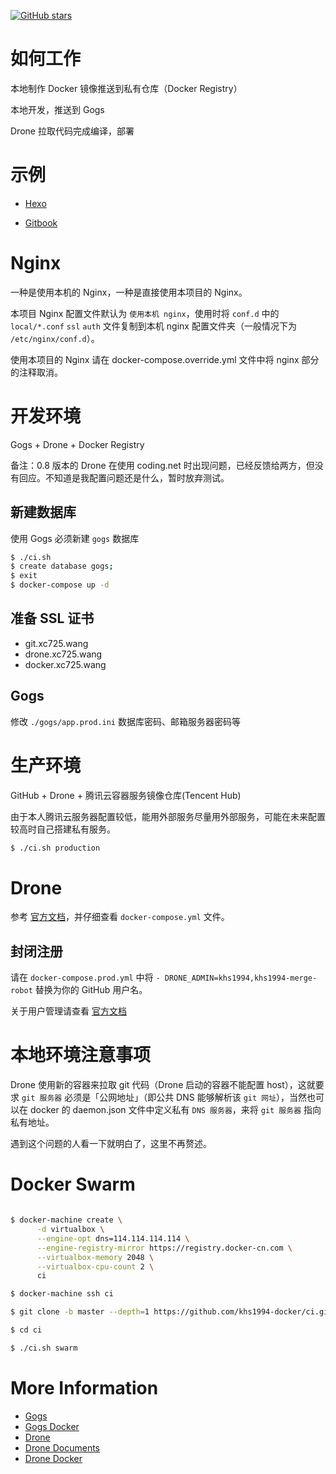 [![GitHub stars](https://img.shields.io/github/stars/khs1994-docker/ci.svg?style=social&label=Stars)](https://github.com/khs1994-docker/ci)

# 如何工作

本地制作 Docker 镜像推送到私有仓库（Docker Registry）

本地开发，推送到 Gogs

Drone 拉取代码完成编译，部署

# 示例

* [Hexo](https://github.com/khs1994-docker/drone-demo-hexo)

* [Gitbook](https://github.com/khs1994-docker/drone-demo-gitbook)

# Nginx

一种是使用本机的 Nginx，一种是直接使用本项目的 Nginx。

本项目 Nginx 配置文件默认为 `使用本机 nginx`，使用时将 `conf.d` 中的 `local/*.conf` `ssl` `auth` 文件复制到本机 nginx 配置文件夹（一般情况下为 `/etc/nginx/conf.d`）。

使用本项目的 Nginx 请在 docker-compose.override.yml 文件中将 nginx 部分的注释取消。

# 开发环境

Gogs + Drone + Docker Registry

备注：0.8 版本的 Drone 在使用 coding.net 时出现问题，已经反馈给两方，但没有回应。不知道是我配置问题还是什么，暂时放弃测试。

## 新建数据库

使用 Gogs 必须新建 `gogs` 数据库

```bash
$ ./ci.sh
$ create database gogs;
$ exit
$ docker-compose up -d
```

## 准备 SSL 证书

* git.xc725.wang
* drone.xc725.wang
* docker.xc725.wang

## Gogs

修改 `./gogs/app.prod.ini` 数据库密码、邮箱服务器密码等

# 生产环境

GitHub + Drone + 腾讯云容器服务镜像仓库(Tencent Hub)

由于本人腾讯云服务器配置较低，能用外部服务尽量用外部服务，可能在未来配置较高时自己搭建私有服务。

```bash
$ ./ci.sh production
```

# Drone

参考 [官方文档](http://docs.drone.io/)，并仔细查看 `docker-compose.yml` 文件。


## 封闭注册

请在 `docker-compose.prod.yml` 中将 `- DRONE_ADMIN=khs1994,khs1994-merge-robot` 替换为你的 GitHub 用户名。

关于用户管理请查看 [官方文档](http://docs.drone.io/zh/user-registration/)

# 本地环境注意事项

Drone 使用新的容器来拉取 git 代码（Drone 启动的容器不能配置 host），这就要求 `git 服务器` 必须是「公网地址」（即公共 DNS 能够解析该 `git 网址`），当然也可以在 docker 的 daemon.json 文件中定义私有 `DNS 服务器`，来将 `git 服务器` 指向私有地址。

遇到这个问题的人看一下就明白了，这里不再赘述。

# Docker Swarm

```bash

$ docker-machine create \
      -d virtualbox \
      --engine-opt dns=114.114.114.114 \
      --engine-registry-mirror https://registry.docker-cn.com \
      --virtualbox-memory 2048 \
      --virtualbox-cpu-count 2 \
      ci

$ docker-machine ssh ci

$ git clone -b master --depth=1 https://github.com/khs1994-docker/ci.git

$ cd ci

$ ./ci.sh swarm
```

# More Information

* [Gogs](https://github.com/gogits/gogs)
* [Gogs Docker](https://github.com/gogits/gogs/tree/master/docker)
* [Drone](https://github.com/drone)
* [Drone Documents](http://docs.drone.io/)
* [Drone Docker](https://store.docker.com/profiles/drone)
